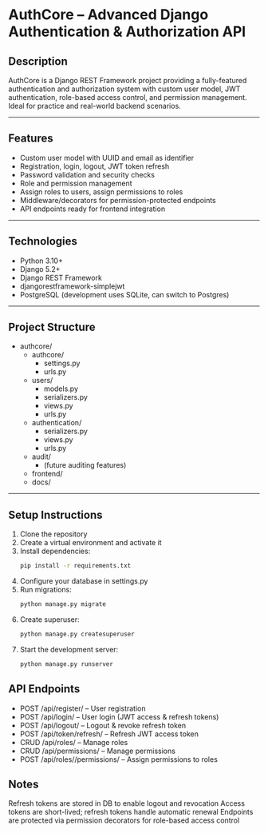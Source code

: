 # AuthCore – Advanced Django Authentication & Authorization API

## Description
AuthCore is a Django REST Framework project providing a fully-featured authentication and authorization system with custom user model, JWT authentication, role-based access control, and permission management. Ideal for practice and real-world backend scenarios.

---

## Features
- Custom user model with UUID and email as identifier
- Registration, login, logout, JWT token refresh
- Password validation and security checks
- Role and permission management
- Assign roles to users, assign permissions to roles
- Middleware/decorators for permission-protected endpoints
- API endpoints ready for frontend integration

---

## Technologies
- Python 3.10+
- Django 5.2+
- Django REST Framework
- djangorestframework-simplejwt
- PostgreSQL (development uses SQLite, can switch to Postgres)

---

## Project Structure
- authcore/
  - authcore/
    - settings.py
    - urls.py
  - users/
    - models.py
    - serializers.py
    - views.py
    - urls.py
  - authentication/
    - serializers.py
    - views.py
    - urls.py
  - audit/
    - (future auditing features)
  - frontend/
  - docs/



---

## Setup Instructions
1. Clone the repository
2. Create a virtual environment and activate it
3. Install dependencies:  
   ```bash
   pip install -r requirements.txt
4. Configure your database in settings.py
5. Run migrations:
    ```bash
    python manage.py migrate

6. Create superuser:
   ```bash
   python manage.py createsuperuser

7. Start the development server:
   ```bash
   python manage.py runserver

## API Endpoints

- POST /api/register/ – User registration
- POST /api/login/ – User login (JWT access & refresh tokens)
- POST /api/logout/ – Logout & revoke refresh token
- POST /api/token/refresh/ – Refresh JWT access token
- CRUD /api/roles/ – Manage roles
- CRUD /api/permissions/ – Manage permissions
- POST /api/roles/<id>/permissions/ – Assign permissions to roles

## Notes

Refresh tokens are stored in DB to enable logout and revocation
Access tokens are short-lived; refresh tokens handle automatic renewal
Endpoints are protected via permission decorators for role-based access control
